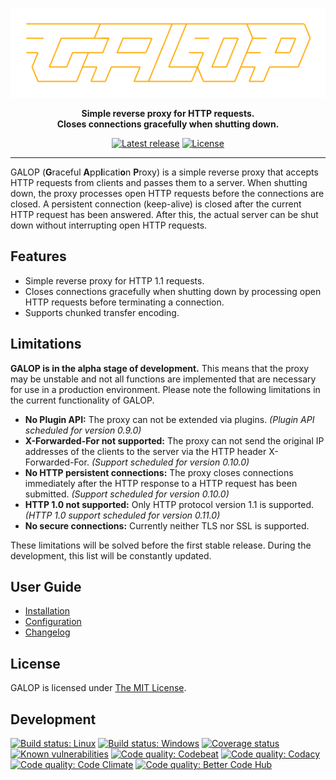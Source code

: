 <p align="center">
    <a href="https://github.com/galop-proxy/galop"><img src="logo.png" alt="GALOP" /></a>
</p>

<p align="center">
    <strong>
        Simple reverse proxy for HTTP requests.<br />
        Closes connections gracefully when shutting down.
    </strong>
</p>

<p align="center">
    <a href="https://github.com/galop-proxy/galop/releases"><img src="https://img.shields.io/github/release/galop-proxy/galop.svg" alt="Latest release" /></a>
    <a href="https://github.com/galop-proxy/galop/blob/master/LICENSE"><img src="https://img.shields.io/github/license/galop-proxy/galop.svg" alt="License" /></a>
</p>

---

GALOP (**G**raceful **A**pp**l**icati**o**n **P**roxy) is a simple reverse proxy that accepts HTTP requests from clients and passes them to a server.
When shutting down, the proxy processes open HTTP requests before the connections are closed.
A persistent connection (keep-alive) is closed after the current HTTP request has been answered.
After this, the actual server can be shut down without interrupting open HTTP requests.


## Features

- Simple reverse proxy for HTTP 1.1 requests.
- Closes connections gracefully when shutting down by processing open HTTP
  requests before terminating a connection.
- Supports chunked transfer encoding.


## Limitations

**GALOP is in the alpha stage of development.**
This means that the proxy may be unstable and not all functions are implemented that are necessary for use in a production environment.
Please note the following limitations in the current functionality of GALOP.

- **No Plugin API:** The proxy can not be extended via plugins.
  *(Plugin API scheduled for version 0.9.0)*
- **X-Forwarded-For not supported:** The proxy can not send the original
  IP addresses of the clients to the server via the HTTP header X-Forwarded-For.
  *(Support scheduled for version 0.10.0)*
- **No HTTP persistent connections:** The proxy closes connections
  immediately after the HTTP response to a HTTP request has been submitted.
  *(Support scheduled for version 0.10.0)*
- **HTTP 1.0 not supported:** Only HTTP protocol version 1.1 is supported.
  *(HTTP 1.0 support scheduled for version 0.11.0)*
- **No secure connections:** Currently neither TLS nor SSL is supported.

These limitations will be solved before the first stable release.
During the development, this list will be constantly updated.


## User Guide

* [Installation](src/site/markdown/user-guide/installation.md)
* [Configuration](src/site/markdown/user-guide/configuration.md)
* [Changelog](CHANGELOG.md)


## License

GALOP is licensed under [The MIT License](https://opensource.org/licenses/MIT).


## Development

[![Build status: Linux](https://travis-ci.org/galop-proxy/galop.svg?branch=master)](https://travis-ci.org/galop-proxy/galop)
[![Build status: Windows](https://ci.appveyor.com/api/projects/status/pab8i233g8ups6ei/branch/master?svg=true)](https://ci.appveyor.com/project/SebastianSchmidt/galop/branch/master)
[![Coverage status](https://coveralls.io/repos/github/galop-proxy/galop/badge.svg?branch=master)](https://coveralls.io/github/galop-proxy/galop?branch=master)
[![Known vulnerabilities](https://snyk.io/test/github/galop-proxy/galop/badge.svg)](https://snyk.io/test/github/galop-proxy/galop)
[![Code quality: Codebeat](https://codebeat.co/badges/e829bef3-a2dd-4a3a-8aa8-91465fc1214b)](https://codebeat.co/projects/github-com-galop-proxy-galop-master)
[![Code quality: Codacy](https://api.codacy.com/project/badge/Grade/2e7f37da8cfe481fa7cd928433c3fd35)](https://www.codacy.com/app/SebastianSchmidt/galop?utm_source=github.com&amp;utm_medium=referral&amp;utm_content=galop-proxy/galop&amp;utm_campaign=Badge_Grade)
[![Code quality: Code Climate](https://api.codeclimate.com/v1/badges/8f7e42ff9be096bf59b8/maintainability)](https://codeclimate.com/github/galop-proxy/galop/maintainability)
[![Code quality: Better Code Hub](https://bettercodehub.com/edge/badge/galop-proxy/galop?branch=master)](https://bettercodehub.com/results/galop-proxy/galop)
